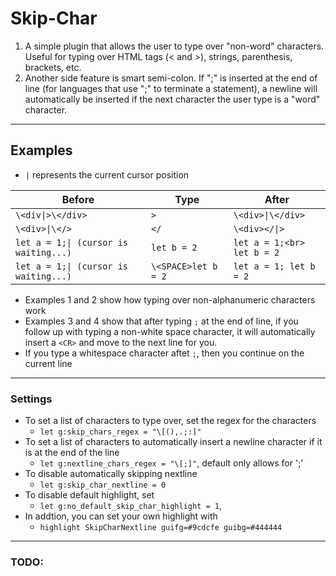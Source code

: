 # Skip-Char

1. A simple plugin that allows the user to type over "non-word" characters. Useful for
   typing over HTML tags (< and >), strings, parenthesis, brackets, etc.
2. Another side feature is smart semi-colon. If ";" is inserted at the end of line (for languages that use ";" to
   terminate a statement), a newline will automatically be inserted if the next character
   the user type is a "word" character.

---

## Examples

- `|` represents the current cursor position

| Before                                | Type                | After                      |
| ------------------------------------- | ------------------- | -------------------------- |
| `\<div\|>\</div>`                     | `>`                 | `\<div>\|\</div>`          |
| `\<div>\|\</>`                        | `</`                | `\<div></\|>`              |
| `let a = 1;\| (cursor is waiting...)` | `let b = 2 `        | `let a = 1;<br> let b = 2` |
| `let a = 1;\| (cursor is waiting...)` | `\<SPACE>let b = 2` | `let a = 1; let b = 2 `    |

- Examples 1 and 2 show how typing over non-alphanumeric characters work
- Examples 3 and 4 show that after typing `;` at the end of line, if you follow up with typing a non-white space character, it will automatically insert a `<CR>` and move to the next line for you.
- If you type a whitespace character aftet `;`, then you continue on the current line

---

### Settings

- To set a list of characters to type over, set the regex for the characters
  - `let g:skip_chars_regex = "\[(),.;:]"`
- To set a list of characters to automatically insert a newline character if it is at the end of the line
  - `let g:nextline_chars_regex = "\[;]"`, default only allows for ';'
- To disable automatically skipping nextline
  - `let g:skip_char_nextline = 0`
- To disable default highlight, set
  - `let g:no_default_skip_char_highlight = 1`,
- In addtion, you can set your own highlight with
  - `highlight SkipCharNextline guifg=#9cdcfe guibg=#444444`

---

### TODO:
